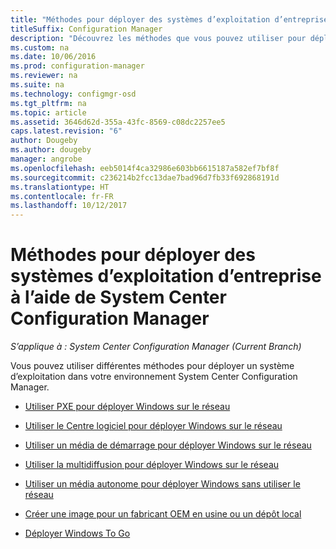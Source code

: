```yaml
---
title: "Méthodes pour déployer des systèmes d’exploitation d’entreprise"
titleSuffix: Configuration Manager
description: "Découvrez les méthodes que vous pouvez utiliser pour déployer des systèmes d’exploitation d’entreprise dans votre environnement System Center Configuration Manager."
ms.custom: na
ms.date: 10/06/2016
ms.prod: configuration-manager
ms.reviewer: na
ms.suite: na
ms.technology: configmgr-osd
ms.tgt_pltfrm: na
ms.topic: article
ms.assetid: 3646d62d-355a-43fc-8569-c08dc2257ee5
caps.latest.revision: "6"
author: Dougeby
ms.author: dougeby
manager: angrobe
ms.openlocfilehash: eeb5014f4ca32986e603bb6615187a582ef7bf8f
ms.sourcegitcommit: c236214b2fcc13dae7bad96d7fb33f692868191d
ms.translationtype: HT
ms.contentlocale: fr-FR
ms.lasthandoff: 10/12/2017
---
```

# <a name="methods-to-deploy-enterprise-operating-systems-using-system-center-configuration-manager"></a>Méthodes pour déployer des systèmes d’exploitation d’entreprise à l’aide de System Center Configuration Manager

*S’applique à : System Center Configuration Manager (Current Branch)*

Vous pouvez utiliser différentes méthodes pour déployer un système d’exploitation dans votre environnement System Center Configuration Manager.

-   [Utiliser PXE pour déployer Windows sur le réseau](use-pxe-to-deploy-windows-over-the-network.md)  

-   [Utiliser le Centre logiciel pour déployer Windows sur le réseau](use-software-center-to-deploy-windows-over-the-network.md)  

-   [Utiliser un média de démarrage pour déployer Windows sur le réseau](use-bootable-media-to-deploy-windows-over-the-network.md)  

-   [Utiliser la multidiffusion pour déployer Windows sur le réseau](use-multicast-to-deploy-windows-over-the-network.md)  

-   [Utiliser un média autonome pour déployer Windows sans utiliser le réseau](use-stand-alone-media-to-deploy-windows-without-using-the-network.md)  

-   [Créer une image pour un fabricant OEM en usine ou un dépôt local](create-an-image-for-an-oem-in-factory-or-a-local-depot.md)  

-   [Déployer Windows To Go](deploy-windows-to-go.md)  
